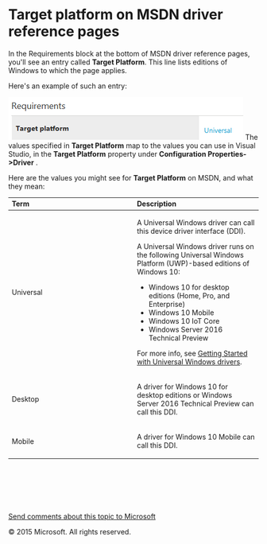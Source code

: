 <span id="vsdriver.windows_10_editions_for_universal_drivers"></span>Target platform on MSDN driver reference pages
===================================================================================================================

In the Requirements block at the bottom of MSDN driver reference pages, you'll see an entry called **Target Platform**. This line lists editions of Windows to which the page applies.

Here's an example of such an entry:

![Target Platform set to universal in Requirements block](images/TargetPlatform.PNG)
The values specified in **Target Platform** map to the values you can use in Visual Studio, in the **Target Platform** property under **Configuration Properties-&gt;Driver** .

Here are the values you might see for **Target Platform** on MSDN, and what they mean:

<table>
<colgroup>
<col width="50%" />
<col width="50%" />
</colgroup>
<thead>
<tr class="header">
<th align="left">Term</th>
<th align="left">Description</th>
</tr>
</thead>
<tbody>
<tr class="odd">
<td align="left"><p><span id="Universal"></span><span id="universal"></span><span id="UNIVERSAL"></span>Universal</p></td>
<td align="left"><p>A Universal Windows driver can call this device driver interface (DDI).</p>
<p>A Universal Windows driver runs on the following Universal Windows Platform (UWP)-based editions of Windows 10:</p>
<ul>
<li>Windows 10 for desktop editions (Home, Pro, and Enterprise)</li>
<li>Windows 10 Mobile</li>
<li>Windows 10 IoT Core</li>
<li>Windows Server 2016 Technical Preview</li>
</ul>
<p>For more info, see <a href="getting_started_with_universal_drivers.htm">Getting Started with Universal Windows drivers</a>.</p></td>
</tr>
<tr class="even">
<td align="left"><p><span id="Desktop"></span><span id="desktop"></span><span id="DESKTOP"></span>Desktop</p></td>
<td align="left"><p>A driver for Windows 10 for desktop editions or Windows Server 2016 Technical Preview can call this DDI.</p></td>
</tr>
<tr class="odd">
<td align="left"><p><span id="Mobile"></span><span id="mobile"></span><span id="MOBILE"></span>Mobile</p></td>
<td align="left"><p>A driver for Windows 10 Mobile can call this DDI.</p></td>
</tr>
</tbody>
</table>

 

 

 

[Send comments about this topic to Microsoft](mailto:wsddocfb@microsoft.com?subject=Documentation%20feedback%20[VsDriver\vsdriver]:%20Target%20platform%20on%20MSDN%20driver%20reference%20pages%20%20RELEASE:%20(9/30/2015)&body=%0A%0APRIVACY%20STATEMENT%0A%0AWe%20use%20your%20feedback%20to%20improve%20the%20documentation.%20We%20don't%20use%20your%20email%20address%20for%20any%20other%20purpose,%20and%20we'll%20remove%20your%20email%20address%20from%20our%20system%20after%20the%20issue%20that%20you're%20reporting%20is%20fixed.%20While%20we're%20working%20to%20fix%20this%20issue,%20we%20might%20send%20you%20an%20email%20message%20to%20ask%20for%20more%20info.%20Later,%20we%20might%20also%20send%20you%20an%20email%20message%20to%20let%20you%20know%20that%20we've%20addressed%20your%20feedback.%0A%0AFor%20more%20info%20about%20Microsoft's%20privacy%20policy,%20see%20http://privacy.microsoft.com/en-us/default.aspx. "Send comments about this topic to Microsoft")

© 2015 Microsoft. All rights reserved.
